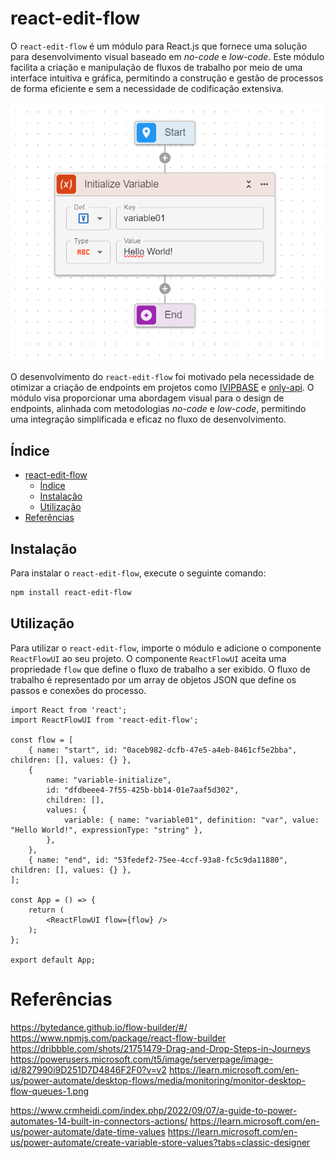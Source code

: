 # react-edit-flow

O `react-edit-flow` é um módulo para React.js que fornece uma solução para desenvolvimento visual baseado em *no-code* e *low-code*. Este módulo facilita a criação e manipulação de fluxos de trabalho por meio de uma interface intuitiva e gráfica, permitindo a construção e gestão de processos de forma eficiente e sem a necessidade de codificação extensiva.

![Exemplo de fluxo de trabalho](resources/image-001.png)

O desenvolvimento do `react-edit-flow` foi motivado pela necessidade de otimizar a criação de endpoints em projetos como [IVIPBASE](https://www.npmjs.com/package/ivipbase) e [only-api](https://www.npmjs.com/package/only-api). O módulo visa proporcionar uma abordagem visual para o design de endpoints, alinhada com metodologias *no-code* e *low-code*, permitindo uma integração simplificada e eficaz no fluxo de desenvolvimento.

## Índice   
- [react-edit-flow](#react-edit-flow)
  - [Índice](#índice)
  - [Instalação](#instalação)
  - [Utilização](#utilização)
- [Referências](#referências)

## Instalação

Para instalar o `react-edit-flow`, execute o seguinte comando:

```bash
npm install react-edit-flow
```

## Utilização

Para utilizar o `react-edit-flow`, importe o módulo e adicione o componente `ReactFlowUI` ao seu projeto. O componente `ReactFlowUI` aceita uma propriedade `flow` que define o fluxo de trabalho a ser exibido. O fluxo de trabalho é representado por um array de objetos JSON que define os passos e conexões do processo.

```tsx
import React from 'react';
import ReactFlowUI from 'react-edit-flow';

const flow = [
	{ name: "start", id: "0aceb982-dcfb-47e5-a4eb-8461cf5e2bba", children: [], values: {} },
	{
		name: "variable-initialize",
		id: "dfdbeee4-7f55-425b-bb14-01e7aaf5d302",
		children: [],
		values: {
			variable: { name: "variable01", definition: "var", value: "Hello World!", expressionType: "string" },
		},
	},
	{ name: "end", id: "53fedef2-75ee-4ccf-93a8-fc5c9da11880", children: [], values: {} },
];

const App = () => {
    return (
        <ReactFlowUI flow={flow} />
    );
};

export default App;
```


# Referências
https://bytedance.github.io/flow-builder/#/
https://www.npmjs.com/package/react-flow-builder
https://dribbble.com/shots/21751479-Drag-and-Drop-Steps-in-Journeys
https://powerusers.microsoft.com/t5/image/serverpage/image-id/827990i9D251D7D4846F2F0?v=v2
https://learn.microsoft.com/en-us/power-automate/desktop-flows/media/monitoring/monitor-desktop-flow-queues-1.png

https://www.crmheidi.com/index.php/2022/09/07/a-guide-to-power-automates-14-built-in-connectors-actions/
https://learn.microsoft.com/en-us/power-automate/date-time-values
https://learn.microsoft.com/en-us/power-automate/create-variable-store-values?tabs=classic-designer